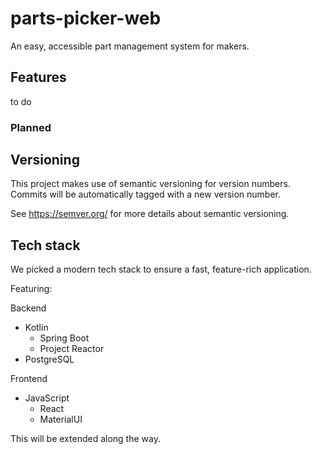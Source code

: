 # parts-picker-web

An easy, accessible part management system for makers.

## Features
to do
### Planned
## Versioning
This project makes use of semantic versioning for version numbers.
Commits will be automatically tagged with a new version number.  

See https://semver.org/ for more details about semantic versioning.
## Tech stack  
  
We picked a modern tech stack to ensure a fast, feature-rich application.  

Featuring:

Backend
- Kotlin
    - Spring Boot
    - Project Reactor
- PostgreSQL
    
Frontend
- JavaScript  
    - React
    - MaterialUI

This will be extended along the way.


